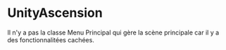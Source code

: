 # UnityAscension

Il n'y a pas la classe Menu Principal qui gère la scène principale car il y a des fonctionnalitées cachées.
